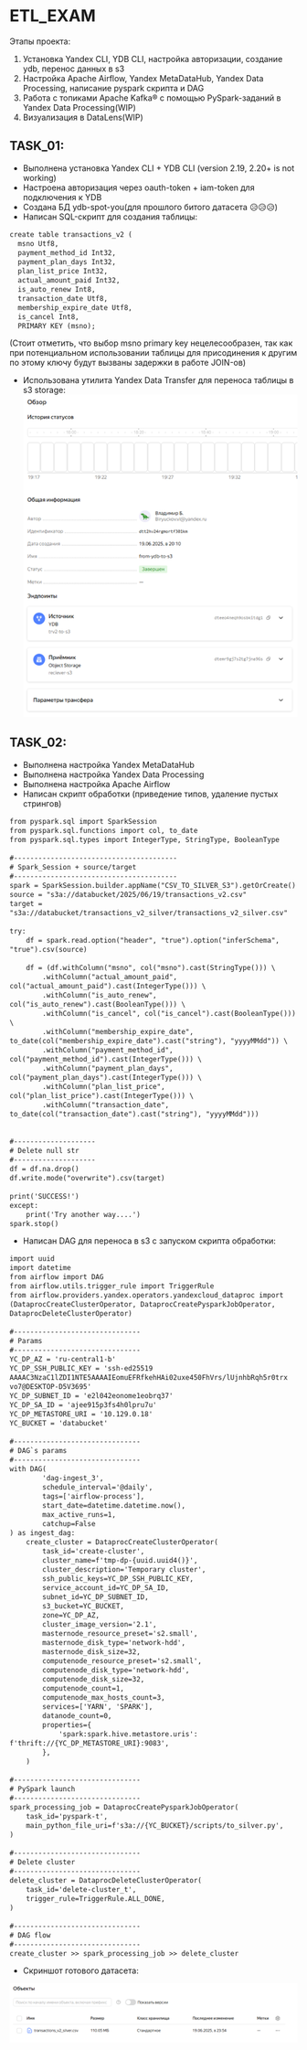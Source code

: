 # ETL_EXAM
Этапы проекта:
1. Установка Yandex CLI, YDB CLI, настройка авторизации, создание ydb, перенос данных в s3
2. Настройка Apache Airflow, Yandex MetaDataHub, Yandex Data Processing, написание pyspark скрипта и DAG
3. Работа с топиками Apache Kafka® с помощью PySpark-заданий в Yandex Data Processing(WIP)
4. Визуализация в DataLens(WIP)
## TASK_01:
- Выполнена установка Yandex CLI + YDB CLI (version 2.19, 2.20+ is not working)
- Настроена авторизация через oauth-token + iam-token для подключения к YDB
- Создана БД ydb-spot-you(для прошлого битого датасета :disappointed_relieved::disappointed_relieved::disappointed_relieved:)
- Написан SQL-скрипт для создания таблицы:
```
create table transactions_v2 (
  msno Utf8,
  payment_method_id Int32,
  payment_plan_days Int32,
  plan_list_price Int32,
  actual_amount_paid Int32,
  is_auto_renew Int8,
  transaction_date Utf8,
  membership_expire_date Utf8,
  is_cancel Int8,
  PRIMARY KEY (msno);
```
(Стоит отметить, что выбор msno primary key нецелесообразен, так как при потенциальном использовании таблицы для присодинения к другим по этому ключу будут вызваны задержки в работе JOIN-ов)

- Использована утилита Yandex Data Transfer для переноса таблицы в s3 storage:
![Скриншот](task_01/ydt_work.png)

## TASK_02:
- Выполнена настройка Yandex MetaDataHub
- Выполнена настройка Yandex Data Processing
- Выполнена настройка Apache Airflow
- Написан скрипт обработки (приведение типов, удаление пустых стрингов)

```
from pyspark.sql import SparkSession
from pyspark.sql.functions import col, to_date
from pyspark.sql.types import IntegerType, StringType, BooleanType

#----------------------------------------
# Spark_Session + source/target
#----------------------------------------
spark = SparkSession.builder.appName("CSV_TO_SILVER_S3").getOrCreate()
source = "s3a://databucket/2025/06/19/transactions_v2.csv"
target = "s3a://databucket/transactions_v2_silver/transactions_v2_silver.csv"

try:
    df = spark.read.option("header", "true").option("inferSchema", "true").csv(source)

    df = (df.withColumn("msno", col("msno").cast(StringType())) \
        .withColumn("actual_amount_paid", col("actual_amount_paid").cast(IntegerType())) \
        .withColumn("is_auto_renew", col("is_auto_renew").cast(BooleanType())) \
        .withColumn("is_cancel", col("is_cancel").cast(BooleanType())) \
        .withColumn("membership_expire_date", to_date(col("membership_expire_date").cast("string"), "yyyyMMdd")) \
        .withColumn("payment_method_id", col("payment_method_id").cast(IntegerType())) \
        .withColumn("payment_plan_days", col("payment_plan_days").cast(IntegerType())) \
        .withColumn("plan_list_price", col("plan_list_price").cast(IntegerType())) \
        .withColumn("transaction_date", to_date(col("transaction_date").cast("string"), "yyyyMMdd")))


#--------------------
# Delete null str
#--------------------
df = df.na.drop()
df.write.mode("overwrite").csv(target)

print('SUCCESS!')
except:
    print('Try another way....')
spark.stop()
```


- Написан DAG для переноса в s3 с запуском скрипта обработки:
```
import uuid
import datetime
from airflow import DAG
from airflow.utils.trigger_rule import TriggerRule
from airflow.providers.yandex.operators.yandexcloud_dataproc import (DataprocCreateClusterOperator, DataprocCreatePysparkJobOperator, DataprocDeleteClusterOperator)

#-------------------------------
# Params
#-------------------------------
YC_DP_AZ = 'ru-central1-b'
YC_DP_SSH_PUBLIC_KEY = 'ssh-ed25519 AAAAC3NzaC1lZDI1NTE5AAAAIEomuEFRfkehHAi02uxe450FhVrs/lUjnhbRqh5r0trx vo7@DESKTOP-D5V3695'
YC_DP_SUBNET_ID = 'e2l042eonome1eobrq37'
YC_DP_SA_ID = 'ajee915p3fs4h0lpru7u'
YC_DP_METASTORE_URI = '10.129.0.18'
YC_BUCKET = 'databucket'

#-------------------------------
# DAG`s params
#-------------------------------
with DAG(
        'dag-ingest_3',
        schedule_interval='@daily',
        tags=['airflow-process'],
        start_date=datetime.datetime.now(),
        max_active_runs=1,
        catchup=False
) as ingest_dag:
    create_cluster = DataprocCreateClusterOperator(
        task_id='create-cluster',
        cluster_name=f'tmp-dp-{uuid.uuid4()}',
        cluster_description='Temporary cluster',
        ssh_public_keys=YC_DP_SSH_PUBLIC_KEY,
        service_account_id=YC_DP_SA_ID,
        subnet_id=YC_DP_SUBNET_ID,
        s3_bucket=YC_BUCKET,
        zone=YC_DP_AZ,
        cluster_image_version='2.1',
        masternode_resource_preset='s2.small',
        masternode_disk_type='network-hdd',
        masternode_disk_size=32,
        computenode_resource_preset='s2.small',
        computenode_disk_type='network-hdd',
        computenode_disk_size=32,
        computenode_count=1,
        computenode_max_hosts_count=3,
        services=['YARN', 'SPARK'],
        datanode_count=0,
        properties={
            'spark:spark.hive.metastore.uris': f'thrift://{YC_DP_METASTORE_URI}:9083',
        },
    )

#-------------------------------
# PySpark launch
#-------------------------------
spark_processing_job = DataprocCreatePysparkJobOperator(
    task_id='pyspark-t',
    main_python_file_uri=f's3a://{YC_BUCKET}/scripts/to_silver.py',
)

#-------------------------------
# Delete cluster
#-------------------------------
delete_cluster = DataprocDeleteClusterOperator(
    task_id='delete-cluster_t',
    trigger_rule=TriggerRule.ALL_DONE,
)

#-------------------------------
# DAG flow
#-------------------------------
create_cluster >> spark_processing_job >> delete_cluster
```
- Скриншот готового датасета:

![Скриншот](task_02/tr_silver.png)

